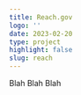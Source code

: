 ```yaml
---
title: Reach.gov
logo: ''
date: 2023-02-20
type: project
highlight: false
slug: reach
---
```


Blah Blah Blah